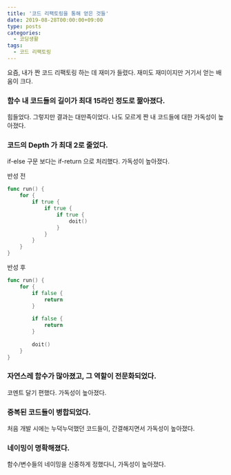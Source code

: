 ```yaml
---
title: '코드 리팩토링을 통해 얻은 것들'
date: 2019-08-28T00:00:00+09:00
type: posts
categories:
  - 코딩생활
tags:
  - 코드 리팩토링
---
```


요즘, 내가 짠 코드 리팩토링 하는 데 재미가 들렸다. 
재미도 재미이지만 거기서 얻는 배움이 크다.

### 함수 내 코드들의 길이가 최대 15라인 정도로 짦아졌다.

힘들었다. 그렇지만 결과는 대만족이었다. 나도 모르게 짠 내 코드들에 대한 가독성이 높아졌다.

### 코드의 Depth 가 최대 2로 줄었다.

if-else 구문 보다는 if-return 으로 처리했다. 가독성이 높아졌다.


반성 전
```go
func run() {
    for {
        if true {
            if true {
                if true {
                    doit()
                }
            }
        }
    }
}
```

반성 후

```go
func run() {
    for {
        if false {
            return
        }
        
        if false {
            return
        }
        
        doit()
    }
}
```

### 자연스레 함수가 많아졌고, 그 역할이 전문화되었다.

코멘트 달기 편했다. 가독성이 높아졌다.

### 중복된 코드들이 병합되었다.

처음 개발 시에는 누덕누덕했던 코드들이, 간결해지면서 가독성이 높아졌다.

### 네이밍이 명확해졌다.

함수/변수들의 네이밍을 신중하게 정했다니, 가독성이 높아졌다.
